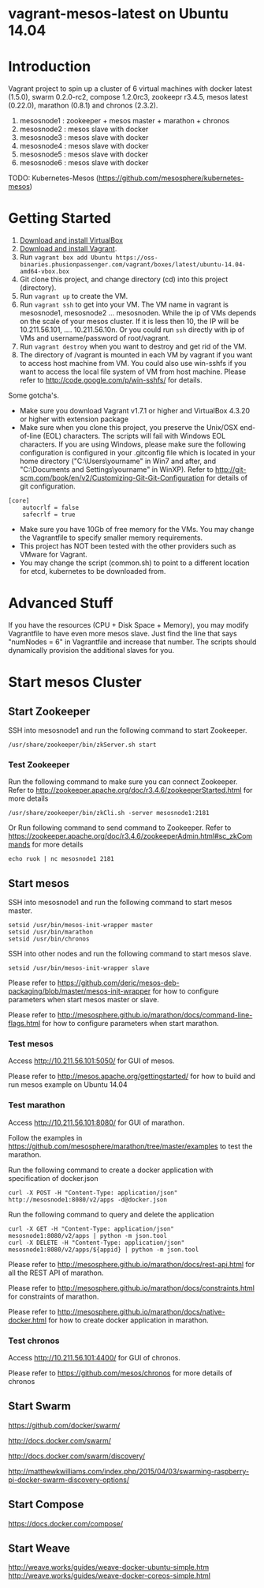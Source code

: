 vagrant-mesos-latest on Ubuntu 14.04
================================

# Introduction

Vagrant project to spin up a cluster of 6 virtual machines with docker latest (1.5.0), swarm 0.2.0-rc2, compose 1.2.0rc3, zookeepr r3.4.5, mesos latest (0.22.0), marathon (0.8.1) and chronos (2.3.2).

1. mesosnode1 : zookeeper + mesos master + marathon + chronos
2. mesosnode2 : mesos slave with docker
3. mesosnode3 : mesos slave with docker
4. mesosnode4 : mesos slave with docker
5. mesosnode5 : mesos slave with docker
6. mesosnode6 : mesos slave with docker

TODO: Kubernetes-Mesos (https://github.com/mesosphere/kubernetes-mesos)

# Getting Started

1. [Download and install VirtualBox](https://www.virtualbox.org/wiki/Downloads)
2. [Download and install Vagrant](http://www.vagrantup.com/downloads.html).
3. Run ```vagrant box add Ubuntu https://oss-binaries.phusionpassenger.com/vagrant/boxes/latest/ubuntu-14.04-amd64-vbox.box```
4. Git clone this project, and change directory (cd) into this project (directory).
5. Run ```vagrant up``` to create the VM.
6. Run ```vagrant ssh``` to get into your VM. The VM name in vagrant is mesosnode1, mesosnode2 ... mesosnoden. While the ip of VMs depends on the scale of your mesos cluster. If it is less then 10, the IP will be 10.211.56.101, .... 10.211.56.10n. Or you could run ```ssh``` directly with ip of VMs and username/password of root/vagrant.
7. Run ```vagrant destroy``` when you want to destroy and get rid of the VM.
8. The directory of /vagrant is mounted in each VM by vagrant if you want to access host machine from VM. You could also use win-sshfs if you want to access the local file system of VM from host machine. Please refer to http://code.google.com/p/win-sshfs/ for details.

Some gotcha's.

* Make sure you download Vagrant v1.7.1 or higher and VirtualBox 4.3.20 or higher with extension package
* Make sure when you clone this project, you preserve the Unix/OSX end-of-line (EOL) characters. The scripts will fail with Windows EOL characters. If you are using Windows, please make sure the following configuration is configured in your .gitconfig file which is located in your home directory ("C:\Users\yourname" in Win7 and after, and "C:\Documents and Settings\yourname" in WinXP). Refer to http://git-scm.com/book/en/v2/Customizing-Git-Git-Configuration for details of git configuration.
```
[core]
    autocrlf = false
    safecrlf = true
```
* Make sure you have 10Gb of free memory for the VMs. You may change the Vagrantfile to specify smaller memory requirements.
* This project has NOT been tested with the other providers such as VMware for Vagrant.
* You may change the script (common.sh) to point to a different location for etcd, kubernetes to be downloaded from.

# Advanced Stuff

If you have the resources (CPU + Disk Space + Memory), you may modify Vagrantfile to have even more mesos slave. Just find the line that says "numNodes = 6" in Vagrantfile and increase that number. The scripts should dynamically provision the additional slaves for you.

# Start mesos Cluster

## Start Zookeeper

SSH into mesosnode1 and run the following command to start Zookeeper.

```
/usr/share/zookeeper/bin/zkServer.sh start
```

### Test Zookeeper
Run the following command to make sure you can connect Zookeeper. Refer to http://zookeeper.apache.org/doc/r3.4.6/zookeeperStarted.html for more details

```
/usr/share/zookeeper/bin/zkCli.sh -server mesosnode1:2181
```

Or Run following command to send command to Zookeeper. Refer to https://zookeeper.apache.org/doc/r3.4.6/zookeeperAdmin.html#sc_zkCommands for more details

```
echo ruok | nc mesosnode1 2181
```

## Start mesos

SSH into mesosnode1 and run the following command to start mesos master.

```
setsid /usr/bin/mesos-init-wrapper master
setsid /usr/bin/marathon
setsid /usr/bin/chronos
```

SSH into other nodes and run the following command to start mesos slave.

```
setsid /usr/bin/mesos-init-wrapper slave
```

Please refer to https://github.com/deric/mesos-deb-packaging/blob/master/mesos-init-wrapper for how to configure parameters when start mesos master or slave.

Please refer to http://mesosphere.github.io/marathon/docs/command-line-flags.html for how to configure parameters when start marathon.

### Test mesos

Access http://10.211.56.101:5050/ for GUI of mesos.

Please refer to http://mesos.apache.org/gettingstarted/ for how to build and run mesos example on Ubuntu 14.04

### Test marathon

Access http://10.211.56.101:8080/ for GUI of marathon.

Follow the examples in https://github.com/mesosphere/marathon/tree/master/examples to test the marathon.

Run the following command to create a docker application with specification of docker.json

```
curl -X POST -H "Content-Type: application/json" http://mesosnode1:8080/v2/apps -d@docker.json
```

Run the following command to query and delete the application

```
curl -X GET -H "Content-Type: application/json" mesosnode1:8080/v2/apps | python -m json.tool
curl -X DELETE -H "Content-Type: application/json" mesosnode1:8080/v2/apps/${appid} | python -m json.tool
```

Please refer to http://mesosphere.github.io/marathon/docs/rest-api.html for all the REST API of marathon.

Please refer to http://mesosphere.github.io/marathon/docs/constraints.html for constraints of marathon.

Please refer to http://mesosphere.github.io/marathon/docs/native-docker.html for how to create docker application in marathon.

### Test chronos

Access http://10.211.56.101:4400/ for GUI of chronos.

Please refer to https://github.com/mesos/chronos for more details of chronos

## Start Swarm

https://github.com/docker/swarm/

http://docs.docker.com/swarm/

http://docs.docker.com/swarm/discovery/

http://matthewkwilliams.com/index.php/2015/04/03/swarming-raspberry-pi-docker-swarm-discovery-options/

## Start Compose

https://docs.docker.com/compose/

## Start Weave

http://weave.works/guides/weave-docker-ubuntu-simple.htm
http://weave.works/guides/weave-docker-coreos-simple.html